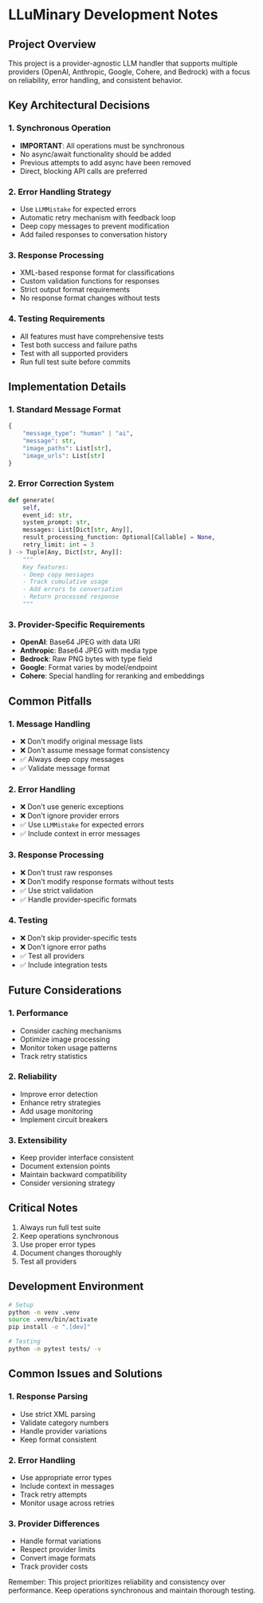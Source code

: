 # LLuMinary Development Notes

## Project Overview
This project is a provider-agnostic LLM handler that supports multiple providers (OpenAI, Anthropic, Google, Cohere, and Bedrock) with a focus on reliability, error handling, and consistent behavior.

## Key Architectural Decisions

### 1. Synchronous Operation
- **IMPORTANT**: All operations must be synchronous
- No async/await functionality should be added
- Previous attempts to add async have been removed
- Direct, blocking API calls are preferred

### 2. Error Handling Strategy
- Use `LLMMistake` for expected errors
- Automatic retry mechanism with feedback loop
- Deep copy messages to prevent modification
- Add failed responses to conversation history

### 3. Response Processing
- XML-based response format for classifications
- Custom validation functions for responses
- Strict output format requirements
- No response format changes without tests

### 4. Testing Requirements
- All features must have comprehensive tests
- Test both success and failure paths
- Test with all supported providers
- Run full test suite before commits

## Implementation Details

### 1. Standard Message Format
```python
{
    "message_type": "human" | "ai",
    "message": str,
    "image_paths": List[str],
    "image_urls": List[str]
}
```

### 2. Error Correction System
```python
def generate(
    self,
    event_id: str,
    system_prompt: str,
    messages: List[Dict[str, Any]],
    result_processing_function: Optional[Callable] = None,
    retry_limit: int = 3
) -> Tuple[Any, Dict[str, Any]]:
    """
    Key features:
    - Deep copy messages
    - Track cumulative usage
    - Add errors to conversation
    - Return processed response
    """
```

### 3. Provider-Specific Requirements
- **OpenAI**: Base64 JPEG with data URI
- **Anthropic**: Base64 JPEG with media type
- **Bedrock**: Raw PNG bytes with type field
- **Google**: Format varies by model/endpoint
- **Cohere**: Special handling for reranking and embeddings

## Common Pitfalls

### 1. Message Handling
- ❌ Don't modify original message lists
- ❌ Don't assume message format consistency
- ✅ Always deep copy messages
- ✅ Validate message format

### 2. Error Handling
- ❌ Don't use generic exceptions
- ❌ Don't ignore provider errors
- ✅ Use `LLMMistake` for expected errors
- ✅ Include context in error messages

### 3. Response Processing
- ❌ Don't trust raw responses
- ❌ Don't modify response formats without tests
- ✅ Use strict validation
- ✅ Handle provider-specific formats

### 4. Testing
- ❌ Don't skip provider-specific tests
- ❌ Don't ignore error paths
- ✅ Test all providers
- ✅ Include integration tests

## Future Considerations

### 1. Performance
- Consider caching mechanisms
- Optimize image processing
- Monitor token usage patterns
- Track retry statistics

### 2. Reliability
- Improve error detection
- Enhance retry strategies
- Add usage monitoring
- Implement circuit breakers

### 3. Extensibility
- Keep provider interface consistent
- Document extension points
- Maintain backward compatibility
- Consider versioning strategy

## Critical Notes
1. Always run full test suite
2. Keep operations synchronous
3. Use proper error types
4. Document changes thoroughly
5. Test all providers

## Development Environment
```bash
# Setup
python -m venv .venv
source .venv/bin/activate
pip install -e ".[dev]"

# Testing
python -m pytest tests/ -v
```

## Common Issues and Solutions

### 1. Response Parsing
- Use strict XML parsing
- Validate category numbers
- Handle provider variations
- Keep format consistent

### 2. Error Handling
- Use appropriate error types
- Include context in messages
- Track retry attempts
- Monitor usage across retries

### 3. Provider Differences
- Handle format variations
- Respect provider limits
- Convert image formats
- Track provider costs

Remember: This project prioritizes reliability and consistency over performance. Keep operations synchronous and maintain thorough testing.
